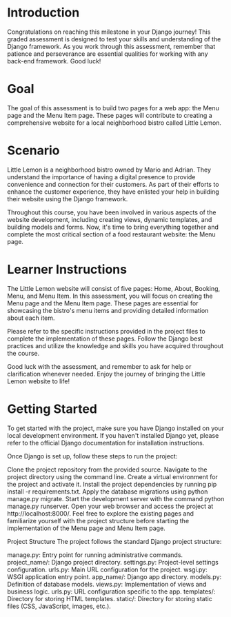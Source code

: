 # Introduction
Congratulations on reaching this milestone in your Django journey! This graded assessment is designed to test your skills and understanding of the Django framework. As you work through this assessment, remember that patience and perseverance are essential qualities for working with any back-end framework. Good luck!

# Goal
The goal of this assessment is to build two pages for a web app: the Menu page and the Menu Item page. These pages will contribute to creating a comprehensive website for a local neighborhood bistro called Little Lemon.

# Scenario
Little Lemon is a neighborhood bistro owned by Mario and Adrian. They understand the importance of having a digital presence to provide convenience and connection for their customers. As part of their efforts to enhance the customer experience, they have enlisted your help in building their website using the Django framework.

Throughout this course, you have been involved in various aspects of the website development, including creating views, dynamic templates, and building models and forms. Now, it's time to bring everything together and complete the most critical section of a food restaurant website: the Menu page.

# Learner Instructions
The Little Lemon website will consist of five pages: Home, About, Booking, Menu, and Menu Item. In this assessment, you will focus on creating the Menu page and the Menu Item page. These pages are essential for showcasing the bistro's menu items and providing detailed information about each item.

Please refer to the specific instructions provided in the project files to complete the implementation of these pages. Follow the Django best practices and utilize the knowledge and skills you have acquired throughout the course.

Good luck with the assessment, and remember to ask for help or clarification whenever needed. Enjoy the journey of bringing the Little Lemon website to life!

# Getting Started
To get started with the project, make sure you have Django installed on your local development environment. If you haven't installed Django yet, please refer to the official Django documentation for installation instructions.

Once Django is set up, follow these steps to run the project:

Clone the project repository from the provided source.
Navigate to the project directory using the command line.
Create a virtual environment for the project and activate it.
Install the project dependencies by running pip install -r requirements.txt.
Apply the database migrations using python manage.py migrate.
Start the development server with the command python manage.py runserver.
Open your web browser and access the project at http://localhost:8000/.
Feel free to explore the existing pages and familiarize yourself with the project structure before starting the implementation of the Menu page and Menu Item page.

Project Structure
The project follows the standard Django project structure:

manage.py: Entry point for running administrative commands.
project_name/: Django project directory.
settings.py: Project-level settings configuration.
urls.py: Main URL configuration for the project.
wsgi.py: WSGI application entry point.
app_name/: Django app directory.
models.py: Definition of database models.
views.py: Implementation of views and business logic.
urls.py: URL configuration specific to the app.
templates/: Directory for storing HTML templates.
static/: Directory for storing static files (CSS, JavaScript, images, etc.).
